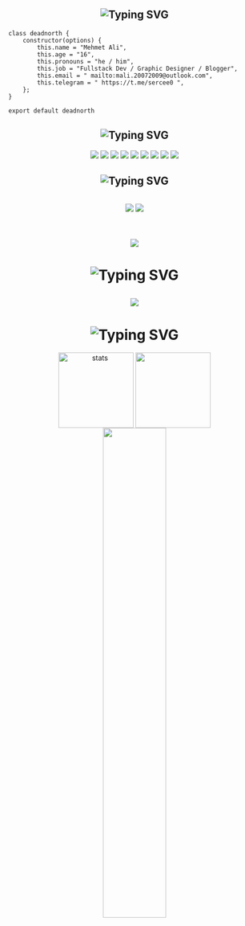 <h2 align="center"><img src="https://readme-typing-svg.herokuapp.com?font=JetBrains+Mono&duration=2000&pause=1000&color=48D1CC&center=true&vCenter=true&width=435&lines=About+Me;ser%C3%A7e+%2F+deadnorth" alt="Typing SVG" /></h2>

``` 
class deadnorth {
    constructor(options) {
        this.name = "Mehmet Ali",
        this.age = "16",
        this.pronouns = "he / him",
        this.job = "Fullstack Dev / Graphic Designer / Blogger",
        this.email = " mailto:mali.20072009@outlook.com",
        this.telegram = " https://t.me/sercee0 ",
    };
}

export default deadnorth
```     
<h2 align="center"><img src="https://readme-typing-svg.herokuapp.com?font=JetBrains+Mono&duration=2000&pause=1000&color=4E6CB2&center=true&repeat=false&vCenter=true&width=435&lines=Social+Medias" alt="Typing SVG" /></h2>
<p align="center">
 <a align="center" href="https://anilist.co/user/deadnorth/" target"blank_"><img src="https://img.shields.io/badge/AniList-02A9FF?style=for-the-badge&logo=AniList&logoColor=white"></a>
  <a align="center" href="https://discord.com/users/971120135656058901" target"blank_"><img src="https://img.shields.io/badge/Discord-5865F2?style=for-the-badge&logo=discord&logoColor=white"></a>
    <a align="center" href="https://www.linkedin.com/in/sercee/" target"blank_"><img src="https://img.shields.io/badge/LinkedIn-0077B5?style=for-the-badge&logo=linkedin&logoColor=white"></a>
<a href="https://instagram.com/sercee.xyz"><img src="https://img.shields.io/badge/Instagram-E4405F?style=for-the-badge&logo=instagram&logoColor=white"></a>
  <a align="center" href="https://twitter.com/sercee_xyz" target"blank_"><img src="https://img.shields.io/badge/Twitter-1DA1F2?style=for-the-badge&logo=twitter&logoColor=white"></a>
 <a align="center" href="https://www.reddit.com/user/sinekmali" target"blank_"><img src="https://img.shields.io/badge/Reddit-FF4500?style=for-the-badge&logo=reddit&logoColor=white"></a>
  <a align="center" href="https://www.tiktok.com/@theburstone?is_from_webapp=1&sender_device=pc" target"blank_"><img src="https://img.shields.io/badge/TikTok-000000?style=for-the-badge&logo=tiktok&logoColor=white"></a>
  <a align="center" href="https://pinterest.com/sercee_xyz/" target"blank_"><img src="https://img.shields.io/badge/Pinterest-%23E60023.svg?&style=for-the-badge&logo=Pinterest&logoColor=white"></a>
<a align="center" href="https://open.spotify.com/user/cd92kcy4bhtcyyhkyhiq5xhu6?si=YI0SFkaZSGGcqAohOTCBpg&nd=1" target"blank_"><img src="https://img.shields.io/badge/Spotify-1ED760?&style=for-the-badge&logo=spotify&logoColor=white"></a>
<br>    
 
 <h2 align="center"><img src="https://readme-typing-svg.herokuapp.com?font=JetBrains+Mono&duration=2000&pause=1000&color=CA05C3&background=69FF2000&center=true&vCenter=true&repeat=false&width=435&lines=Langauges+%26+Tools" alt="Typing SVG" /></h2>
 <h2 align="center">
 <img src="https://skillicons.dev/icons?i=python,c,js,nodejs,ts,html,css,mongodb,atom,powershell&theme=dark" />
 <img src="https://skillicons.dev/icons?i=visualstudio,vscode,ps,ae,ai,pr,blender,figma,unity,unreal&theme=dark" />
 </h2>
 
</br>

<p align="center">
  <img src="https://cdn.discordapp.com/attachments/971384335531921428/1112384043896545280/banner-succesfull_1.png" >
</p>

<h1 align="center"><img src="https://readme-typing-svg.herokuapp.com?font=JetBrains+Mono&duration=2000&pause=1000&color=18CA1F&background=69FF2000&center=true&vCenter=true&repeat=false&width=435&lines=+Discord" alt="Typing SVG" /></h1>

<h2 align="center">
  <img src="https://lanyard.cnrad.dev/api/971120135656058901?theme=dark&bg=000000" align="center" />
 </h2>

<h1 align="center"><img src="https://readme-typing-svg.herokuapp.com?font=JetBrains+Mono&duration=2000&pause=1000&color=EDD04A&background=69FF2000&center=true&vCenter=true&repeat=false&width=435&lines=GitHub+Stats" alt="Typing SVG" /></h1>
<p align="center">
   <img src="https://github-readme-stats.vercel.app/api?username=deadnorth&count_private=true&show_icons=true&theme=codeSTACKr&hide_border=true" width="%150" height="150px" alt="stats" align="center" />
   <img src="https://github-readme-stats.vercel.app/api/top-langs/?username=deadnorth&layout=compact&show_icons=true&theme=codeSTACKr&hide_border=true"width="%100" height="150px" align="center" />
    <img width="50%" src="https://count.getloli.com/get/@:deadnorth?theme=rule34">
    

